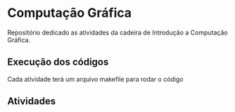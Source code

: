 # Computação Gráfica
Repositório dedicado as atividades da cadeira de Introdução a Computação Gráfica.

## Execução dos códigos
Cada atividade terá um arquivo makefile para rodar o código

## Atividades
